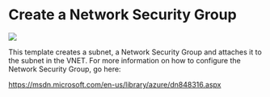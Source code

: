 # Create a Network Security Group

<a href="https://portal.azure.com/#create/Microsoft.Template/uri/https%3A%2F%2Fraw.githubusercontent.com%2FDrewm3%2Fazure-quickstart-templates%2Fmaster%2F101-create-security-group%2Fazuredeploy.json" target="_blank">
    <img src="http://azuredeploy.net/deploybutton.png"/>
</a>

This template creates a subnet, a Network Security Group and attaches it to the subnet in the VNET. For more information on how to configure the Network Security Group, go here:

https://msdn.microsoft.com/en-us/library/azure/dn848316.aspx


